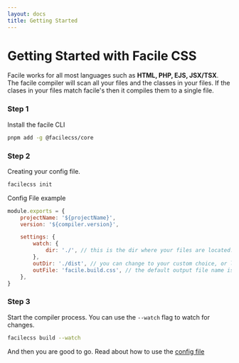 ```yaml
---
layout: docs
title: Getting Started
---
```


# Getting Started with Facile CSS

Facile works for all most languages such as <strong>HTML, PHP, EJS, JSX/TSX</strong>. The facile compiler will scan all your files and the classes in your files. If the clases in your files match facile's then it compiles them to a single file.

### Step 1

Install the facile CLI

```bash
pnpm add -g @facilecss/core
```

### Step 2

Creating your config file.

```bash
facilecss init
```

Config File example

```js
module.exports = {
    projectName: '${projectName}',
    version: '${compiler.version}',

    settings: {
        watch: {
            dir: './', // this is the dir where your files are located.
        },
        outDir: './dist', // you can change to your custom choice, or leave it empty.
        outFile: 'facile.build.css', // the default output file name is facile.build.css
    },
}
```

### Step 3

Start the compiler process. You can use the <code>--watch</code> flag to watch for changes.

```bash
facilecss build --watch
```

And then you are good to go. Read about how to use the <a href="/cli/config-file">config file</a>
